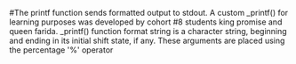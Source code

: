 #The printf function sends formatted output to stdout. A custom _printf() for learning purposes was developed by cohort #8 students king promise and queen farida. _printf() function format string is a character string, beginning and ending in its initial shift state, if any. These arguments are placed using the percentage '%' operator


